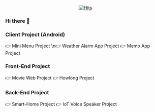  <div align=center>
	
  [![Hits](https://hits.seeyoufarm.com/api/count/incr/badge.svg?url=https%3A%2F%2Fgithub.com%2Fzzsza)](https://hits.seeyoufarm.com) 
	
 </div>

### Hi there 👋

### Client Project (Android)
👉 Mini Menu Project
\n👉 Weather Alarm App Project
👉 Memo App Project

### Front-End Project
👉 Movie Web Project
👉 Howlong Project

### Back-End Project
👉 Smart-Home Project
👉 IoT Voice Speaker Project
